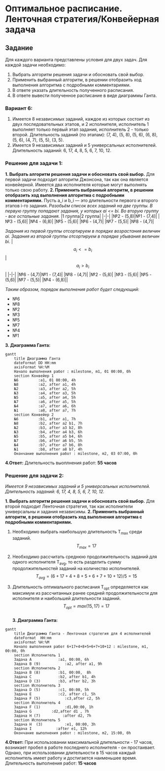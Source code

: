 # Оптимальное расписание. Ленточная стратегия/Конвейерная задача
## Задание
Для каждого варианта представлены условия для двух задач. Для каждой задачи необходимо: 
1. Выбрать алгоритм решения задачи и обосновать свой выбор.
2. Применить выбранный алгоритм, в решении отобразить ход выполнения алгоритма с подробными комментариями.
3. В ответе указать длительность полученного расписания.
4. В ответе вывести полученное расписание в виде диаграммы Ганта.

### Вариант 6:
1. Имеется 8 независимых заданий, каждое из которых состоит из двух последовательных этапов, и 2 исполнителя, исполнитель 1 выполняет только первый этап задания, исполнитель 2 - только второй. Длительность заданий (по этапам): (7, 4), (5, 8), (5, 6), (6, 8), (5, 6), (4, 7), (5, 5), (3, 5).
2. Имеется 9 независимых заданий и 5 универсальных исполнителей. Длительность заданий: 6, 17, 4, 8, 5, 6, 7, 10, 12.

### Решение для задачи 1:
**1. Выбрать алгоритм решения задачи и обосновать свой выбор.**
Для первой задачи подходит алгоритм Джонсона, так как она является конвейерной. Имеется два исполнителя которые могут выполнять только свою работу.
**2. Применить выбранный алгоритм, в решении отобразить ход выполнения алгоритма с подробными комментариями.**
Пусть a_i и b_i — это длительности первого и второго этапов i-го задания.
*Разобьём список всех заданий на две группы. В первую группу попадают задания, у которых аi <= bi. Во вторую группу - все остальные задания.*
|1 группа|2 группа|
|-|-|
|№2 - (5,8)|№1 - (7,4)|
|№3 - (5,6)|
|№4 - (6,8)|
|№5 - (5,6)|
|№6 - (4,7)|
|№7 - (5,5)|
|№8 - (4,7)|

*Задания из первой группы отсортируем в порядке возрастания величин аi. Задания из второй группы отсортируем в порядке убывания величин bi.*
|$${a_i} <= {b_i}$$|$${a_i} > {b_i}$$|
|-|-|
|№6 - (4,7)|№1 - (7,4)|
|№8 - (4,7)|
|№2 - (5,8)|
|№3 - (5,6)|
|№5 - (5,6)|
|№7 - (5,5)|
|№4 - (6,8)||

*Таким образом, порядок выполнения работ будет следующий:*
- №6
- №8
- №2
- №3
- №5
- №7
- №4
- №1

**3. Диаграмма Ганта:**
```mermaid
gantt
    title Диаграмма Ганта
    dateFormat DD HH:mm    
    axisFormat %H:%M
    Начало выполнения работ : milestone, m1, 01 00:00, 0h
    section Конвейер 1
    №6         :a1, 01 00:00, 4h
    №8         :a2, after a1, 4h
    №2         :a3, after a2, 5h
    №3         :a4, after a3, 5h
    №5         :a5, after a4, 5h
    №7         :a6, after a5, 5h
    №4         :a7, after a6, 6h
    №1         :a8, after a7, 7h
    section Конвейер 2
    №6         :b1, after a1, 7h
    №8         :b2, after a2 b1, 7h
    №2         :b3, after a3 b2, 8h
    №3         :b4, after a4 b3, 6h
    №5         :b5, after a5 b4, 6h
    №7         :b6, after a6 b5, 5h
    №4         :b7, after a7 b6, 8h
    №1         :b8, after a8 b7, 4h
    Окончание выполнения работ : milestone, m2, 03 07:00, 0h
```
**4.Ответ:**
Длительность выоплнения работ: **55 часов**
### Решение для задачи 2:

*Имеется 9 независимых заданий и 5 универсальных исполнителей. Длительность заданий: 6, 17, 4, 8, 5, 6, 7, 10, 12.*

**1. Выбрать алгоритм решения задачи и обосновать свой выбор.**
Для второй подходит Ленточная стратегия, так как исполнители универсальны и задания независимы.
**2. Применить выбранный алгоритм, в решении отобразить ход выполнения алгоритма с подробными комментариями.**
1. Необходимо выбрать наибольшую длительность T<sub>max</sub> среди заданий.    
$$ T_{max} = 17$$  
2. Необходимо рассчитать среднюю продолжительность заданий для одного исполнителя T<sub>avg</sub>, то есть разделить сумму продолжительностей заданий на количество исполнителей.  
$$ T_{avg} = (6+17+4+8+5+6+7+10+12) / 5 = 15$$  

3. Длительность оптимального расписания T<sub>opt</sub> определяется как максимум из рассчитанных ранее средней продолжительности для исполнителя и наибольшей длительности заданий.  
$$T_{opt} = max(15,17)  = 17$$  
**3. Диаграмма Ганта:**
```mermaid
gantt
    title Диаграмма Ганта - Ленточная стратегия для 4 исполнителей
    dateFormat  HH:mm    
    axisFormat %H:%M
    Начало выполнения работ 6+17+4+8+5+6+7+10+12 : milestone, m1, 00:00, 0h
    section Исполнитель 1
    Задача A            :a1, 00:00, 6h
    Задача B (9)           :a2, after a1, 9h
    section Исполнитель 2
    Задача B (8)        :b1, 00:00,  8h
    Задача C            :b2, after b1, 4h
    Задача D (3)        :b3, after b2, 3h
    section Исполнитель 3
    Задача D (5)        :c1, 00:00, 5h
    Задача E            :c2, after c1, 5h
    Задача F (5)           :c3,after c2, 5h
    section Исполнитель 4
    Задача F (1)           :d1,00:00, 1h
    Задача G         :d2,after d1 , 7h
    Задача H (7)          :after d2, 7h
    section Исполнитель 5
    Задача H  (3)          :e1, 00:00, 3h
    Задача I           :after e1, 12h
    Окончание выполнения работ : milestone, m2, 15:00, 0h
```
**4.Ответ:**
При использовании максимальной длительности - 17 часов, возникает пробел в работе последнего исполнителя - он простаивает. Однако, при использовании длительности в 15 часов каждый исполнитель имеет работу и достигается наименьшее время.
Длительность выполнения работ: **15 часов**
